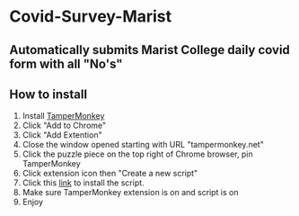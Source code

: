 # Covid-Survey-Marist

## Automatically submits Marist College daily covid form with all "No's"

## How to install

1. Install [TamperMonkey](https://chrome.google.com/webstore/detail/tampermonkey/dhdgffkkebhmkfjojejmpbldmpobfkfo?hl=en)
2. Click "Add to Chrome"
3. Click "Add Extention"
4. Close the window opened starting with URL "tampermonkey.net"
5. Click the puzzle piece on the top right of Chrome browser, pin TamperMonkey
6. Click extension icon then "Create a new script"
7. Click this [link](https://github.com/mitchell3301/Covid-Survey-Marist/raw/main/CovidSurveyCompleter.user.js) to install the script.
8. Make sure TamperMonkey extension is on and script is on
9. Enjoy
